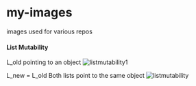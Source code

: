 # my-images
images used for various repos

#### List Mutability
L_old pointing to an object
![listmutability1](https://user-images.githubusercontent.com/27547933/47269162-c8b61200-d577-11e8-9d4b-4f0b01144542.jpg)

L_new = L_old
Both lists point to the same object
![listmutability](https://user-images.githubusercontent.com/27547933/47269591-e4241b80-d57d-11e8-8487-3653bed30b5f.jpg)
